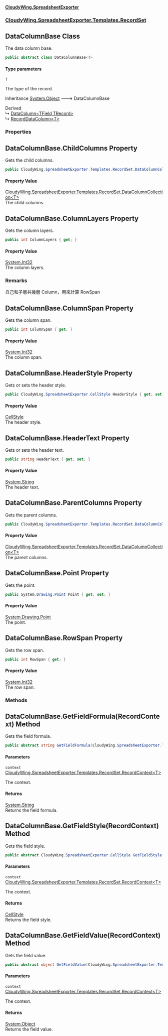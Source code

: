 #### [CloudyWing.SpreadsheetExporter](index.md 'index')
### [CloudyWing.SpreadsheetExporter.Templates.RecordSet](CloudyWing.SpreadsheetExporter.Templates.RecordSet.md 'CloudyWing.SpreadsheetExporter.Templates.RecordSet')

## DataColumnBase<T> Class

The data column base.

```csharp
public abstract class DataColumnBase<T>
```
#### Type parameters

<a name='CloudyWing.SpreadsheetExporter.Templates.RecordSet.DataColumnBase_T_.T'></a>

`T`

The type of the record.

Inheritance [System.Object](https://docs.microsoft.com/en-us/dotnet/api/System.Object 'System.Object') &#129106; DataColumnBase<T>

Derived  
&#8627; [DataColumn&lt;TField,TRecord&gt;](CloudyWing.SpreadsheetExporter.Templates.RecordSet.DataColumn_TField,TRecord_.md 'CloudyWing.SpreadsheetExporter.Templates.RecordSet.DataColumn<TField,TRecord>')  
&#8627; [RecordDataColumn&lt;T&gt;](CloudyWing.SpreadsheetExporter.Templates.RecordSet.RecordDataColumn_T_.md 'CloudyWing.SpreadsheetExporter.Templates.RecordSet.RecordDataColumn<T>')
### Properties

<a name='CloudyWing.SpreadsheetExporter.Templates.RecordSet.DataColumnBase_T_.ChildColumns'></a>

## DataColumnBase<T>.ChildColumns Property

Gets the child columns.

```csharp
public CloudyWing.SpreadsheetExporter.Templates.RecordSet.DataColumnCollection<T> ChildColumns { get; }
```

#### Property Value
[CloudyWing.SpreadsheetExporter.Templates.RecordSet.DataColumnCollection&lt;](CloudyWing.SpreadsheetExporter.Templates.RecordSet.DataColumnCollection_T_.md 'CloudyWing.SpreadsheetExporter.Templates.RecordSet.DataColumnCollection<T>')[T](CloudyWing.SpreadsheetExporter.Templates.RecordSet.DataColumnBase_T_.md#CloudyWing.SpreadsheetExporter.Templates.RecordSet.DataColumnBase_T_.T 'CloudyWing.SpreadsheetExporter.Templates.RecordSet.DataColumnBase<T>.T')[&gt;](CloudyWing.SpreadsheetExporter.Templates.RecordSet.DataColumnCollection_T_.md 'CloudyWing.SpreadsheetExporter.Templates.RecordSet.DataColumnCollection<T>')  
The child columns.

<a name='CloudyWing.SpreadsheetExporter.Templates.RecordSet.DataColumnBase_T_.ColumnLayers'></a>

## DataColumnBase<T>.ColumnLayers Property

Gets the column layers.

```csharp
public int ColumnLayers { get; }
```

#### Property Value
[System.Int32](https://docs.microsoft.com/en-us/dotnet/api/System.Int32 'System.Int32')  
The column layers.

### Remarks
自己和子層共幾層 Column，用來計算 RowSpan

<a name='CloudyWing.SpreadsheetExporter.Templates.RecordSet.DataColumnBase_T_.ColumnSpan'></a>

## DataColumnBase<T>.ColumnSpan Property

Gets the column span.

```csharp
public int ColumnSpan { get; }
```

#### Property Value
[System.Int32](https://docs.microsoft.com/en-us/dotnet/api/System.Int32 'System.Int32')  
The column span.

<a name='CloudyWing.SpreadsheetExporter.Templates.RecordSet.DataColumnBase_T_.HeaderStyle'></a>

## DataColumnBase<T>.HeaderStyle Property

Gets or sets the header style.

```csharp
public CloudyWing.SpreadsheetExporter.CellStyle HeaderStyle { get; set; }
```

#### Property Value
[CellStyle](CloudyWing.SpreadsheetExporter.CellStyle.md 'CloudyWing.SpreadsheetExporter.CellStyle')  
The header style.

<a name='CloudyWing.SpreadsheetExporter.Templates.RecordSet.DataColumnBase_T_.HeaderText'></a>

## DataColumnBase<T>.HeaderText Property

Gets or sets the header text.

```csharp
public string HeaderText { get; set; }
```

#### Property Value
[System.String](https://docs.microsoft.com/en-us/dotnet/api/System.String 'System.String')  
The header text.

<a name='CloudyWing.SpreadsheetExporter.Templates.RecordSet.DataColumnBase_T_.ParentColumns'></a>

## DataColumnBase<T>.ParentColumns Property

Gets the parent columns.

```csharp
public CloudyWing.SpreadsheetExporter.Templates.RecordSet.DataColumnCollection<T> ParentColumns { get; set; }
```

#### Property Value
[CloudyWing.SpreadsheetExporter.Templates.RecordSet.DataColumnCollection&lt;](CloudyWing.SpreadsheetExporter.Templates.RecordSet.DataColumnCollection_T_.md 'CloudyWing.SpreadsheetExporter.Templates.RecordSet.DataColumnCollection<T>')[T](CloudyWing.SpreadsheetExporter.Templates.RecordSet.DataColumnBase_T_.md#CloudyWing.SpreadsheetExporter.Templates.RecordSet.DataColumnBase_T_.T 'CloudyWing.SpreadsheetExporter.Templates.RecordSet.DataColumnBase<T>.T')[&gt;](CloudyWing.SpreadsheetExporter.Templates.RecordSet.DataColumnCollection_T_.md 'CloudyWing.SpreadsheetExporter.Templates.RecordSet.DataColumnCollection<T>')  
The parent columns.

<a name='CloudyWing.SpreadsheetExporter.Templates.RecordSet.DataColumnBase_T_.Point'></a>

## DataColumnBase<T>.Point Property

Gets the point.

```csharp
public System.Drawing.Point Point { get; set; }
```

#### Property Value
[System.Drawing.Point](https://docs.microsoft.com/en-us/dotnet/api/System.Drawing.Point 'System.Drawing.Point')  
The point.

<a name='CloudyWing.SpreadsheetExporter.Templates.RecordSet.DataColumnBase_T_.RowSpan'></a>

## DataColumnBase<T>.RowSpan Property

Gets the row span.

```csharp
public int RowSpan { get; }
```

#### Property Value
[System.Int32](https://docs.microsoft.com/en-us/dotnet/api/System.Int32 'System.Int32')  
The row span.
### Methods

<a name='CloudyWing.SpreadsheetExporter.Templates.RecordSet.DataColumnBase_T_.GetFieldFormula(CloudyWing.SpreadsheetExporter.Templates.RecordSet.RecordContext_T_)'></a>

## DataColumnBase<T>.GetFieldFormula(RecordContext<T>) Method

Gets the field formula.

```csharp
public abstract string GetFieldFormula(CloudyWing.SpreadsheetExporter.Templates.RecordSet.RecordContext<T> context);
```
#### Parameters

<a name='CloudyWing.SpreadsheetExporter.Templates.RecordSet.DataColumnBase_T_.GetFieldFormula(CloudyWing.SpreadsheetExporter.Templates.RecordSet.RecordContext_T_).context'></a>

`context` [CloudyWing.SpreadsheetExporter.Templates.RecordSet.RecordContext&lt;](CloudyWing.SpreadsheetExporter.Templates.RecordSet.RecordContext_T_.md 'CloudyWing.SpreadsheetExporter.Templates.RecordSet.RecordContext<T>')[T](CloudyWing.SpreadsheetExporter.Templates.RecordSet.DataColumnBase_T_.md#CloudyWing.SpreadsheetExporter.Templates.RecordSet.DataColumnBase_T_.T 'CloudyWing.SpreadsheetExporter.Templates.RecordSet.DataColumnBase<T>.T')[&gt;](CloudyWing.SpreadsheetExporter.Templates.RecordSet.RecordContext_T_.md 'CloudyWing.SpreadsheetExporter.Templates.RecordSet.RecordContext<T>')

The context.

#### Returns
[System.String](https://docs.microsoft.com/en-us/dotnet/api/System.String 'System.String')  
Returns the field formula.

<a name='CloudyWing.SpreadsheetExporter.Templates.RecordSet.DataColumnBase_T_.GetFieldStyle(CloudyWing.SpreadsheetExporter.Templates.RecordSet.RecordContext_T_)'></a>

## DataColumnBase<T>.GetFieldStyle(RecordContext<T>) Method

Gets the field style.

```csharp
public abstract CloudyWing.SpreadsheetExporter.CellStyle GetFieldStyle(CloudyWing.SpreadsheetExporter.Templates.RecordSet.RecordContext<T> context);
```
#### Parameters

<a name='CloudyWing.SpreadsheetExporter.Templates.RecordSet.DataColumnBase_T_.GetFieldStyle(CloudyWing.SpreadsheetExporter.Templates.RecordSet.RecordContext_T_).context'></a>

`context` [CloudyWing.SpreadsheetExporter.Templates.RecordSet.RecordContext&lt;](CloudyWing.SpreadsheetExporter.Templates.RecordSet.RecordContext_T_.md 'CloudyWing.SpreadsheetExporter.Templates.RecordSet.RecordContext<T>')[T](CloudyWing.SpreadsheetExporter.Templates.RecordSet.DataColumnBase_T_.md#CloudyWing.SpreadsheetExporter.Templates.RecordSet.DataColumnBase_T_.T 'CloudyWing.SpreadsheetExporter.Templates.RecordSet.DataColumnBase<T>.T')[&gt;](CloudyWing.SpreadsheetExporter.Templates.RecordSet.RecordContext_T_.md 'CloudyWing.SpreadsheetExporter.Templates.RecordSet.RecordContext<T>')

The context.

#### Returns
[CellStyle](CloudyWing.SpreadsheetExporter.CellStyle.md 'CloudyWing.SpreadsheetExporter.CellStyle')  
Returns the field style.

<a name='CloudyWing.SpreadsheetExporter.Templates.RecordSet.DataColumnBase_T_.GetFieldValue(CloudyWing.SpreadsheetExporter.Templates.RecordSet.RecordContext_T_)'></a>

## DataColumnBase<T>.GetFieldValue(RecordContext<T>) Method

Gets the field value.

```csharp
public abstract object GetFieldValue(CloudyWing.SpreadsheetExporter.Templates.RecordSet.RecordContext<T> context);
```
#### Parameters

<a name='CloudyWing.SpreadsheetExporter.Templates.RecordSet.DataColumnBase_T_.GetFieldValue(CloudyWing.SpreadsheetExporter.Templates.RecordSet.RecordContext_T_).context'></a>

`context` [CloudyWing.SpreadsheetExporter.Templates.RecordSet.RecordContext&lt;](CloudyWing.SpreadsheetExporter.Templates.RecordSet.RecordContext_T_.md 'CloudyWing.SpreadsheetExporter.Templates.RecordSet.RecordContext<T>')[T](CloudyWing.SpreadsheetExporter.Templates.RecordSet.DataColumnBase_T_.md#CloudyWing.SpreadsheetExporter.Templates.RecordSet.DataColumnBase_T_.T 'CloudyWing.SpreadsheetExporter.Templates.RecordSet.DataColumnBase<T>.T')[&gt;](CloudyWing.SpreadsheetExporter.Templates.RecordSet.RecordContext_T_.md 'CloudyWing.SpreadsheetExporter.Templates.RecordSet.RecordContext<T>')

The context.

#### Returns
[System.Object](https://docs.microsoft.com/en-us/dotnet/api/System.Object 'System.Object')  
Returns the field value.